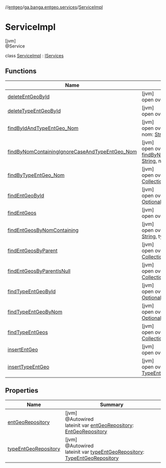 //[entgeo](../../../index.md)/[ga.banga.entgeo.services](../index.md)/[ServiceImpl](index.md)

# ServiceImpl

[jvm]\
@Service

class [ServiceImpl](index.md) : [IServices](../-i-services/index.md)

## Functions

| Name | Summary |
|---|---|
| [deleteEntGeoById](delete-ent-geo-by-id.md) | [jvm]<br>open override fun [deleteEntGeoById](delete-ent-geo-by-id.md)(id: [Long](https://kotlinlang.org/api/latest/jvm/stdlib/kotlin/-long/index.html)) |
| [deleteTypeEntGeoById](delete-type-ent-geo-by-id.md) | [jvm]<br>open override fun [deleteTypeEntGeoById](delete-type-ent-geo-by-id.md)(id: [Long](https://kotlinlang.org/api/latest/jvm/stdlib/kotlin/-long/index.html)) |
| [findByIdAndTypeEntGeo_Nom](find-by-id-and-type-ent-geo_-nom.md) | [jvm]<br>open override fun [findByIdAndTypeEntGeo_Nom](find-by-id-and-type-ent-geo_-nom.md)(id: [Long](https://kotlinlang.org/api/latest/jvm/stdlib/kotlin/-long/index.html), nom: [String](https://kotlinlang.org/api/latest/jvm/stdlib/kotlin/-string/index.html)): [Optional](https://docs.oracle.com/javase/8/docs/api/java/util/Optional.html)&lt;[EntGeo](../../ga.banga.entgeo.domain.entities/-ent-geo/index.md)&gt; |
| [findByNomContainingIgnoreCaseAndTypeEntGeo_Nom](find-by-nom-containing-ignore-case-and-type-ent-geo_-nom.md) | [jvm]<br>open override fun [findByNomContainingIgnoreCaseAndTypeEntGeo_Nom](find-by-nom-containing-ignore-case-and-type-ent-geo_-nom.md)(nom: [String](https://kotlinlang.org/api/latest/jvm/stdlib/kotlin/-string/index.html), nomTypeEntGeo: [String](https://kotlinlang.org/api/latest/jvm/stdlib/kotlin/-string/index.html)): [Collection](https://kotlinlang.org/api/latest/jvm/stdlib/kotlin.collections/-collection/index.html)&lt;[EntGeo](../../ga.banga.entgeo.domain.entities/-ent-geo/index.md)&gt; |
| [findByTypeEntGeo_Nom](find-by-type-ent-geo_-nom.md) | [jvm]<br>open override fun [findByTypeEntGeo_Nom](find-by-type-ent-geo_-nom.md)(nom: [String](https://kotlinlang.org/api/latest/jvm/stdlib/kotlin/-string/index.html)): [Collection](https://kotlinlang.org/api/latest/jvm/stdlib/kotlin.collections/-collection/index.html)&lt;[EntGeo](../../ga.banga.entgeo.domain.entities/-ent-geo/index.md)&gt; |
| [findEntGeoById](find-ent-geo-by-id.md) | [jvm]<br>open override fun [findEntGeoById](find-ent-geo-by-id.md)(id: [Long](https://kotlinlang.org/api/latest/jvm/stdlib/kotlin/-long/index.html)): [Optional](https://docs.oracle.com/javase/8/docs/api/java/util/Optional.html)&lt;[EntGeo](../../ga.banga.entgeo.domain.entities/-ent-geo/index.md)&gt; |
| [findEntGeos](find-ent-geos.md) | [jvm]<br>open override fun [findEntGeos](find-ent-geos.md)(): [Collection](https://kotlinlang.org/api/latest/jvm/stdlib/kotlin.collections/-collection/index.html)&lt;[EntGeo](../../ga.banga.entgeo.domain.entities/-ent-geo/index.md)&gt; |
| [findEntGeosByNomContaining](find-ent-geos-by-nom-containing.md) | [jvm]<br>open override fun [findEntGeosByNomContaining](find-ent-geos-by-nom-containing.md)(nom: [String](https://kotlinlang.org/api/latest/jvm/stdlib/kotlin/-string/index.html), typeEntGeo: [TypeEntGeo](../../ga.banga.entgeo.domain.entities/-type-ent-geo/index.md)): [Collection](https://kotlinlang.org/api/latest/jvm/stdlib/kotlin.collections/-collection/index.html)&lt;[EntGeo](../../ga.banga.entgeo.domain.entities/-ent-geo/index.md)&gt; |
| [findEntGeosByParent](find-ent-geos-by-parent.md) | [jvm]<br>open override fun [findEntGeosByParent](find-ent-geos-by-parent.md)(entGeo: [EntGeo](../../ga.banga.entgeo.domain.entities/-ent-geo/index.md)): [Collection](https://kotlinlang.org/api/latest/jvm/stdlib/kotlin.collections/-collection/index.html)&lt;[EntGeo](../../ga.banga.entgeo.domain.entities/-ent-geo/index.md)&gt; |
| [findEntGeosByParentIsNull](find-ent-geos-by-parent-is-null.md) | [jvm]<br>open override fun [findEntGeosByParentIsNull](find-ent-geos-by-parent-is-null.md)(): [Collection](https://kotlinlang.org/api/latest/jvm/stdlib/kotlin.collections/-collection/index.html)&lt;[EntGeo](../../ga.banga.entgeo.domain.entities/-ent-geo/index.md)&gt; |
| [findTypeEntGeoById](find-type-ent-geo-by-id.md) | [jvm]<br>open override fun [findTypeEntGeoById](find-type-ent-geo-by-id.md)(id: [Long](https://kotlinlang.org/api/latest/jvm/stdlib/kotlin/-long/index.html)): [Optional](https://docs.oracle.com/javase/8/docs/api/java/util/Optional.html)&lt;[TypeEntGeo](../../ga.banga.entgeo.domain.entities/-type-ent-geo/index.md)&gt; |
| [findTypeEntGeoByNom](find-type-ent-geo-by-nom.md) | [jvm]<br>open override fun [findTypeEntGeoByNom](find-type-ent-geo-by-nom.md)(nom: [String](https://kotlinlang.org/api/latest/jvm/stdlib/kotlin/-string/index.html)): [Optional](https://docs.oracle.com/javase/8/docs/api/java/util/Optional.html)&lt;[TypeEntGeo](../../ga.banga.entgeo.domain.entities/-type-ent-geo/index.md)&gt; |
| [findTypeEntGeos](find-type-ent-geos.md) | [jvm]<br>open override fun [findTypeEntGeos](find-type-ent-geos.md)(): [Collection](https://kotlinlang.org/api/latest/jvm/stdlib/kotlin.collections/-collection/index.html)&lt;[TypeEntGeo](../../ga.banga.entgeo.domain.entities/-type-ent-geo/index.md)&gt; |
| [insertEntGeo](insert-ent-geo.md) | [jvm]<br>open override fun [insertEntGeo](insert-ent-geo.md)(entGeo: [EntGeo](../../ga.banga.entgeo.domain.entities/-ent-geo/index.md)): [EntGeo](../../ga.banga.entgeo.domain.entities/-ent-geo/index.md) |
| [insertTypeEntGeo](insert-type-ent-geo.md) | [jvm]<br>open override fun [insertTypeEntGeo](insert-type-ent-geo.md)(typeEntGeo: [TypeEntGeo](../../ga.banga.entgeo.domain.entities/-type-ent-geo/index.md)): [TypeEntGeo](../../ga.banga.entgeo.domain.entities/-type-ent-geo/index.md) |

## Properties

| Name | Summary |
|---|---|
| [entGeoRepository](ent-geo-repository.md) | [jvm]<br>@Autowired<br>lateinit var [entGeoRepository](ent-geo-repository.md): [EntGeoRepository](../../ga.banga.entgeo.repositories/-ent-geo-repository/index.md) |
| [typeEntGeoRepository](type-ent-geo-repository.md) | [jvm]<br>@Autowired<br>lateinit var [typeEntGeoRepository](type-ent-geo-repository.md): [TypeEntGeoRepository](../../ga.banga.entgeo.repositories/-type-ent-geo-repository/index.md) |
